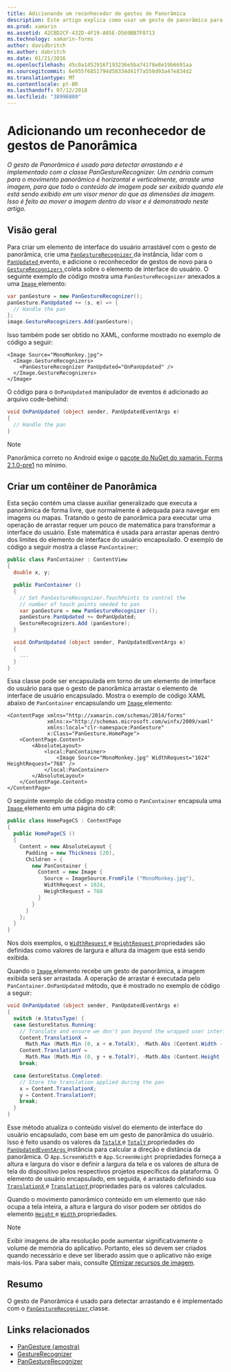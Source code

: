 ```yaml
---
title: Adicionando um reconhecedor de gestos de Panorâmica
description: Este artigo explica como usar um gesto de panorâmica para horizontalmente e verticalmente, arraste uma imagem, para que todo o conteúdo de imagem pode ser exibido quando ele está sendo exibido em um visor menor do que as dimensões da imagem.
ms.prod: xamarin
ms.assetid: 42CBD2CF-432D-4F19-A05E-D569BB7F8713
ms.technology: xamarin-forms
author: davidbritch
ms.author: dabritch
ms.date: 01/21/2016
ms.openlocfilehash: 45c0a1452916f193236e5ba741f8e8e19b6691aa
ms.sourcegitcommit: 6e955f6851794d58334d41f7a550d93a47e834d2
ms.translationtype: MT
ms.contentlocale: pt-BR
ms.lasthandoff: 07/12/2018
ms.locfileid: "38996800"
---
```

# <a name="adding-a-pan-gesture-recognizer"></a>Adicionando um reconhecedor de gestos de Panorâmica

_O gesto de Panorâmica é usado para detectar arrastando e é implementado com a classe PanGestureRecognizer. Um cenário comum para o movimento panorâmico é horizontal e verticalmente, arraste uma imagem, para que todo o conteúdo de imagem pode ser exibido quando ele está sendo exibido em um visor menor do que as dimensões da imagem. Isso é feito ao mover a imagem dentro do visor e é demonstrado neste artigo._

## <a name="overview"></a>Visão geral

Para criar um elemento de interface do usuário arrastável com o gesto de panorâmica, crie uma [ `PanGestureRecognizer` ](xref:Xamarin.Forms.PanGestureRecognizer) da instância, lidar com o [ `PanUpdated` ](xref:Xamarin.Forms.PanGestureRecognizer.PanUpdated) evento, e adicione o reconhecedor de gestos de novo para o [ `GestureRecognizers` ](xref:Xamarin.Forms.View.GestureRecognizers) coleta sobre o elemento de interface do usuário. O seguinte exemplo de código mostra uma `PanGestureRecognizer` anexados a uma [ `Image` ](xref:Xamarin.Forms.Image) elemento:

```csharp
var panGesture = new PanGestureRecognizer();
panGesture.PanUpdated += (s, e) => {
  // Handle the pan
};
image.GestureRecognizers.Add(panGesture);
```

Isso também pode ser obtido no XAML, conforme mostrado no exemplo de código a seguir:

```xaml
<Image Source="MonoMonkey.jpg">
  <Image.GestureRecognizers>
    <PanGestureRecognizer PanUpdated="OnPanUpdated" />
  </Image.GestureRecognizers>
</Image>
```

O código para o `OnPanUpdated` manipulador de eventos é adicionado ao arquivo code-behind:

```csharp
void OnPanUpdated (object sender, PanUpdatedEventArgs e)
{
  // Handle the pan
}
```

> [!NOTE]
> Panorâmica correto no Android exige o [pacote do NuGet do xamarin. Forms 2.1.0-pre1](https://www.nuget.org/packages/Xamarin.Forms/2.1.0.6501-pre1) no mínimo.

## <a name="creating-a-pan-container"></a>Criar um contêiner de Panorâmica

Esta seção contém uma classe auxiliar generalizado que executa a panorâmica de forma livre, que normalmente é adequada para navegar em imagens ou mapas. Tratando o gesto de panorâmica para executar uma operação de arrastar requer um pouco de matemática para transformar a interface do usuário. Este matemática é usada para arrastar apenas dentro dos limites do elemento de interface do usuário encapsulado. O exemplo de código a seguir mostra a classe `PanContainer`:

```csharp
public class PanContainer : ContentView
{
  double x, y;

  public PanContainer ()
  {
    // Set PanGestureRecognizer.TouchPoints to control the
    // number of touch points needed to pan
    var panGesture = new PanGestureRecognizer ();
    panGesture.PanUpdated += OnPanUpdated;
    GestureRecognizers.Add (panGesture);
  }

  void OnPanUpdated (object sender, PanUpdatedEventArgs e)
  {
    ...
  }
}
```

Essa classe pode ser encapsulada em torno de um elemento de interface do usuário para que o gesto de panorâmica arrastar o elemento de interface de usuário encapsulado. Mostra o exemplo de código XAML abaixo de `PanContainer` encapsulando um [ `Image` ](xref:Xamarin.Forms.Image) elemento:

```xaml
<ContentPage xmlns="http://xamarin.com/schemas/2014/forms"
             xmlns:x="http://schemas.microsoft.com/winfx/2009/xaml"
             xmlns:local="clr-namespace:PanGesture"
             x:Class="PanGesture.HomePage">
    <ContentPage.Content>
        <AbsoluteLayout>
            <local:PanContainer>
                <Image Source="MonoMonkey.jpg" WidthRequest="1024" HeightRequest="768" />
            </local:PanContainer>
        </AbsoluteLayout>
    </ContentPage.Content>
</ContentPage>
```

O seguinte exemplo de código mostra como o `PanContainer` encapsula uma [ `Image` ](xref:Xamarin.Forms.Image) elemento em uma página do c#:

```csharp
public class HomePageCS : ContentPage
{
  public HomePageCS ()
  {
    Content = new AbsoluteLayout {
      Padding = new Thickness (20),
      Children = {
        new PanContainer {
          Content = new Image {
            Source = ImageSource.FromFile ("MonoMonkey.jpg"),
            WidthRequest = 1024,
            HeightRequest = 768
          }
        }
      }
    };
  }
}
```

Nos dois exemplos, o [ `WidthRequest` ](xref:Xamarin.Forms.VisualElement.WidthRequest) e [ `HeightRequest` ](xref:Xamarin.Forms.VisualElement.HeightRequest) propriedades são definidas como valores de largura e altura da imagem que está sendo exibida.

Quando o [ `Image` ](xref:Xamarin.Forms.Image) elemento recebe um gesto de panorâmica, a imagem exibida será ser arrastada. A operação de arrastar é executada pelo `PanContainer.OnPanUpdated` método, que é mostrado no exemplo de código a seguir:

```csharp
void OnPanUpdated (object sender, PanUpdatedEventArgs e)
{
  switch (e.StatusType) {
  case GestureStatus.Running:
    // Translate and ensure we don't pan beyond the wrapped user interface element bounds.
    Content.TranslationX =
      Math.Max (Math.Min (0, x + e.TotalX), -Math.Abs (Content.Width - App.ScreenWidth));
    Content.TranslationY =
      Math.Max (Math.Min (0, y + e.TotalY), -Math.Abs (Content.Height - App.ScreenHeight));
    break;

  case GestureStatus.Completed:
    // Store the translation applied during the pan
    x = Content.TranslationX;
    y = Content.TranslationY;
    break;
  }
}
```

Esse método atualiza o conteúdo visível do elemento de interface do usuário encapsulado, com base em um gesto de panorâmica do usuário. Isso é feito usando os valores da [ `TotalX` ](xref:Xamarin.Forms.PanUpdatedEventArgs.TotalX) e [ `TotalY` ](xref:Xamarin.Forms.PanUpdatedEventArgs.TotalY) propriedades do [ `PanUpdatedEventArgs` ](xref:Xamarin.Forms.PanUpdatedEventArgs) instância para calcular a direção e distância da panorâmica. O `App.ScreenWidth` e `App.ScreenHeight` propriedades forneça a altura e largura do visor e definir a largura da tela e os valores de altura de tela do dispositivo pelos respectivos projetos específicos da plataforma. O elemento de usuário encapsulado, em seguida, é arrastado definindo sua [ `TranslationX` ](xref:Xamarin.Forms.VisualElement.TranslationX) e [ `TranslationY` ](xref:Xamarin.Forms.VisualElement.TranslationY) propriedades para os valores calculados.

Quando o movimento panorâmico conteúdo em um elemento que não ocupa a tela inteira, a altura e largura do visor podem ser obtidos do elemento [ `Height` ](xref:Xamarin.Forms.VisualElement.Height) e [ `Width` ](xref:Xamarin.Forms.VisualElement.Width) propriedades.

> [!NOTE]
> Exibir imagens de alta resolução pode aumentar significativamente o volume de memória do aplicativo. Portanto, eles só devem ser criados quando necessário e deve ser liberado assim que o aplicativo não exige mais-los. Para saber mais, consulte [Otimizar recursos de imagem](~/xamarin-forms/deploy-test/performance.md#optimizeimages).

## <a name="summary"></a>Resumo

O gesto de Panorâmica é usado para detectar arrastando e é implementado com o [ `PanGestureRecognizer` ](xref:Xamarin.Forms.PanGestureRecognizer) classe.



## <a name="related-links"></a>Links relacionados

- [PanGesture (amostra)](https://developer.xamarin.com/samples/xamarin-forms/WorkingWithGestures/PanGesture/)
- [GestureRecognizer](xref:Xamarin.Forms.GestureRecognizer)
- [PanGestureRecognizer](xref:Xamarin.Forms.PanGestureRecognizer)
